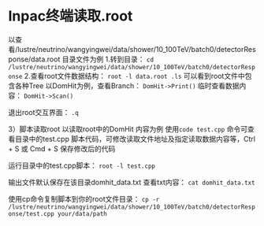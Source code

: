 # Inpac终端读取.root
以查看/lustre/neutrino/wangyingwei/data/shower/10_100TeV/batch0/detectorResponse/data.root  目录文件为例
1.转到目录：
`cd /lustre/neutrino/wangyingwei/data/shower/10_100TeV/batch0/detectorResponse`
2.查看root文件数据结构：
`root -l data.root
.ls`
可以看到root文件中包含各种Tree
以DomHit为例，查看Branch：
`DomHit->Print()`
临时查看数据内容：
`DomHit->Scan()`

退出root交互界面：
`.q`

3）脚本读取root
以读取root中的DomHit 内容为例
使用`code test.cpp` 命令可查看目录中的test.cpp 脚本代码，可修改读取文件地址及指定读取数据内容等，Ctrl + S 或 Cmd + S 保存修改后的代码

运行目录中的test.cpp脚本：
`root -l test.cpp `

输出文件默认保存在该目录domhit_data.txt
查看txt内容：
`cat domhit_data.txt`

使用cp命令复制脚本到你的root文件目录：
`cp -r /lustre/neutrino/wangyingwei/data/shower/10_100TeV/batch0/detectorResponse/test.cpp your/data/path`


